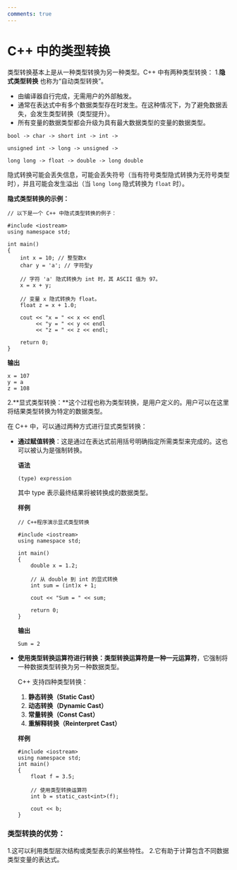 ```yaml
---
comments: true
---
```

# C++ 中的类型转换

类型转换基本上是从一种类型转换为另一种类型。C++ 中有两种类型转换：
1.**隐式类型转换** 也称为“自动类型转换”。

- 由编译器自行完成，无需用户的外部触发。
- 通常在表达式中有多个数据类型存在时发生。在这种情况下，为了避免数据丢失，会发生类型转换（类型提升）。
- 所有变量的数据类型都会升级为具有最大数据类型的变量的数据类型。

```
bool -> char -> short int -> int -> 

unsigned int -> long -> unsigned -> 

long long -> float -> double -> long double
```

隐式转换可能会丢失信息，可能会丢失符号（当有符号类型隐式转换为无符号类型时），并且可能会发生溢出（当 `long long` 隐式转换为 `float` 时）。

**隐式类型转换的示例：**

```
// 以下是一个 C++ 中隐式类型转换的例子：
  
#include <iostream> 
using namespace std; 
  
int main() 
{ 
    int x = 10; // 整型数x
    char y = 'a'; // 字符型y
  
    // 字符 'a' 隐式转换为 int 时，其 ASCII 值为 97。
    x = x + y; 
  
    // 变量 x 隐式转换为 float。 
    float z = x + 1.0; 
  
    cout << "x = " << x << endl 
         << "y = " << y << endl 
         << "z = " << z << endl; 
  
    return 0; 
} 
```

**输出**

```
x = 107
y = a
z = 108
```

2.**显式类型转换：**这个过程也称为类型转换，是用户定义的。用户可以在这里将结果类型转换为特定的数据类型。

在 C++ 中，可以通过两种方式进行显式类型转换：

- **通过赋值转换**：这是通过在表达式前用括号明确指定所需类型来完成的。这也可以被认为是强制转换。

  **语法**

  ```
  (type) expression
  ```

  其中 type 表示最终结果将被转换成的数据类型。

  **样例**

  ```
  // C++程序演示显式类型转换
    
  #include <iostream> 
  using namespace std; 
    
  int main() 
  { 
      double x = 1.2; 
    
      // 从 double 到 int 的显式转换
      int sum = (int)x + 1; 
    
      cout << "Sum = " << sum; 
    
      return 0; 
  } 
  ```

  **输出**

  ```
  Sum = 2
  ```

- **使用类型转换运算符进行转换：**类型转换运算符是一种**一元运算符**，它强制将一种数据类型转换为另一种数据类型。

  C++ 支持四种类型转换：

  1. **静态转换（Static Cast）**
  2. **动态转换（Dynamic Cast）**
  3. **常量转换（Const Cast）**
  4. **重解释转换（Reinterpret Cast）**

  **样例**

  ```
  #include <iostream> 
  using namespace std; 
  int main() 
  { 
      float f = 3.5; 
    
      // 使用类型转换运算符 
      int b = static_cast<int>(f); 
    
      cout << b; 
  } 
  ```

### 类型转换的优势：
  1.这可以利用类型层次结构或类型表示的某些特性。
  2.它有助于计算包含不同数据类型变量的表达式。



